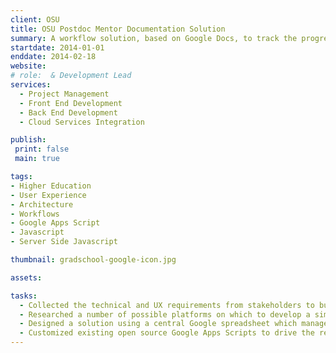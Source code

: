 ```yaml
---
client: OSU
title: OSU Postdoc Mentor Documentation Solution
summary: A workflow solution, based on Google Docs, to track the progress of postdoctoral mentorship at OSU.
startdate: 2014-01-01
enddate: 2014-02-18
website: 
# role:  & Development Lead
services:
  - Project Management 
  - Front End Development
  - Back End Development
  - Cloud Services Integration

publish:
 print: false
 main: true 

tags:
- Higher Education
- User Experience
- Architecture
- Workflows
- Google Apps Script
- Javascript
- Server Side Javascript

thumbnail: gradschool-google-icon.jpg

assets: 

tasks: 
  - Collected the technical and UX requirements from stakeholders to build a document   workflow solution for the postdoctoral mentorship program at OSU.
  - Researched a number of possible platforms on which to develop a simple solution. Ended   up choosing Google Apps, for it's ease of use (in editing and managing documents) and   because it had already been adopted by the University.
  - Designed a solution using a central Google spreadsheet which managed the scheduled   generation of new documents from templates, tracking of document status, and emailing of   document communications.
  - Customized existing open source Google Apps Scripts to drive the required functionality.
---
```

